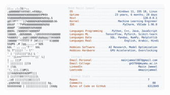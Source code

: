 <picture>
  <source srcset="https://raw.githubusercontent.com/mmazinjameel/mmazinjameel/main/dark_mode.svg?v=1748866843" media="(prefers-color-scheme: dark)">
  <img src="https://raw.githubusercontent.com/mmazinjameel/mmazinjameel/main/light_mode.svg?v=1748866843">
</picture>
